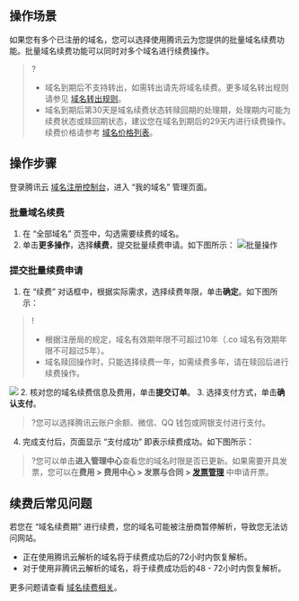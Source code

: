 
## 操作场景
如果您有多个已注册的域名，您可以选择使用腾讯云为您提供的批量域名续费功能。批量域名续费功能可以同时对多个域名进行续费操作。
>?
>- 域名到期后不支持转出，如需转出请先将域名续费。更多域名转出规则请参见 [域名转出规则](链接)。
>- 域名到期后第30天是域名续费状态转赎回期的处理期，处理期内可能为续费状态或赎回期状态，建议您在域名到期后的29天内进行续费操作。续费价格请参考 [域名价格列表](链接)。

## 操作步骤
登录腾讯云 [域名注册控制台](链接)，进入 “我的域名” 管理页面。

### 批量域名续费

1. 在 “全部域名” 页签中，勾选需要续费的域名。
2. 单击**更多操作**，选择**续费**，提交批量续费申请。如下图所示：
![批量操作](https://qcloudimg.tencent-cloud.cn/raw/d880707e27c02c5eca887f44a7aa9560.png)

### 提交批量续费申请

1. 在 “续费” 对话框中，根据实际需求，选择续费年限，单击**确定**。如下图所示：
>!
>- 根据注册局的规定，域名有效期年限不可超过10年（.co 域名有效期年限不可超过5年）。
>- 域名赎回操作时，只能选择续费一年，如需续费多年，请在赎回后进行续费操作。
>
![](https://qcloudimg.tencent-cloud.cn/raw/359dae4c3f7b7d52b3593f1e9c7667d6.png)
2. 核对您的域名续费信息及费用，单击**提交订单**。
3. 选择支付方式，单击**确认支付**。
>?您可以选择腾讯云账户余额、微信、QQ 钱包或网银支付进行支付。
4. 完成支付后，页面显示 “支付成功” 即表示续费成功。如下图所示：
>?您可以单击**进入管理中心**查看您的域名时限是否已更新。如果需要开具发票，您可以在**费用 > 费用中心 > 发票与合同 > [发票管理](https://console.cloud.tencent.com/expense/invoice)** 中申请开票。
>


## 续费后常见问题
若您在 “域名续费期” 进行续费，您的域名可能被注册商暂停解析，导致您无法访问网站。
- 正在使用腾讯云解析的域名将于续费成功后的72小时内恢复解析。
- 对于使用非腾讯云解析的域名，将于续费成功后的48 - 72小时内恢复解析。

更多问题请查看 [域名续费相关](链接)。
